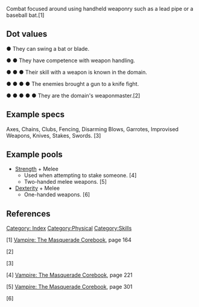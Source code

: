 Combat focused around using handheld weaponry such as a lead pipe or a
baseball bat.[1]

## Dot values

● They can swing a bat or blade.

● ● They have competence with weapon handling.

● ● ● Their skill with a weapon is known in the domain.

● ● ● ● The enemies brought a gun to a knife fight.

● ● ● ● ● They are the domain's weaponmaster.[2]

## Example specs

Axes, Chains, Clubs, Fencing, Disarming Blows, Garrotes, Improvised
Weapons, Knives, Stakes, Swords. [3]

## Example pools

- [Strength](./strength.md) +
  Melee
  - Used when attempting to stake someone. [4]
  - Two-handed melee weapons. [5]
- [Dexterity](./dexterity.md) +
  Melee
  - One-handed weapons. [6]

## References

<a href="Category:_Index" class="wikilink"
title="Category: Index">Category: Index</a>
<a href="Category:Physical" class="wikilink"
title="Category:Physical">Category:Physical</a>
<a href="Category:Skills" class="wikilink"
title="Category:Skills">Category:Skills</a>

[1] <a href="Vampire:_The_Masquerade_Corebook" class="wikilink"
title="Vampire: The Masquerade Corebook">Vampire: The Masquerade
Corebook</a>, page 164

[2]

[3]

[4] <a href="Vampire:_The_Masquerade_Corebook" class="wikilink"
title="Vampire: The Masquerade Corebook">Vampire: The Masquerade
Corebook</a>, page 221

[5] <a href="Vampire:_The_Masquerade_Corebook" class="wikilink"
title="Vampire: The Masquerade Corebook">Vampire: The Masquerade
Corebook</a>, page 301

[6]
